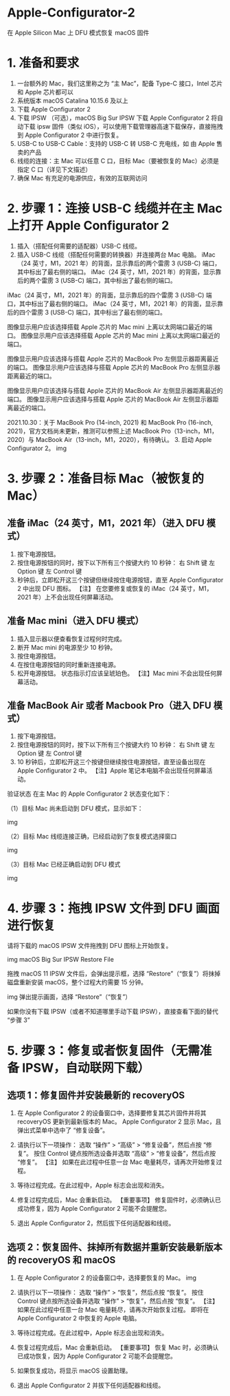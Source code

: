 # Apple-Configurator-2
在 Apple Silicon Mac 上 DFU 模式恢复 macOS 固件
# 1. 准备和要求
1. 一台额外的 Mac，我们这里称之为 “主 Mac”，配备 Type-C 接口，Intel 芯片和 Apple 芯片都可以
2. 系统版本 macOS Catalina 10.15.6 及以上
3. 下载 Apple Configurator 2
4. 下载 IPSW （可选），macOS Big Sur IPSW 下载
Apple Configurator 2 将自动下载 ipsw 固件（类似 iOS），可以使用下载管理器高速下载保存，直接拖拽到 Apple Configurator 2 中进行恢复。
5. USB-C to USB-C Cable：支持的 USB-C 转 USB-C 充电线，如 由 Apple 售卖的产品
6. 线缆的连接：主 Mac 可以任意 C 口，目标 Mac（要被恢复的 Mac）必须是指定 C 口（详见下文描述）
7. 确保 Mac 有充足的电源供应，有效的互联网访问
# 2. 步骤 1：连接 USB-C 线缆并在主 Mac 上打开 Apple Configurator 2
1. 插入（搭配任何需要的适配器）USB-C 线缆。
2. 插入 USB-C 线缆（搭配任何需要的转换器）并连接两台 Mac 电脑。
iMac（24 英寸，M1，2021 年）的背面，显示靠后的两个雷雳 3 (USB-C) 端口，其中标出了最右侧的端口。
iMac（24 英寸，M1，2021 年）的背面，显示靠后的两个雷雳 3 (USB-C) 端口，其中标出了最右侧的端口。

iMac（24 英寸，M1，2021 年）的背面，显示靠后的四个雷雳 3 (USB-C) 端口，其中标出了最右侧的端口。
iMac（24 英寸，M1，2021 年）的背面，显示靠后的四个雷雳 3 (USB-C) 端口，其中标出了最右侧的端口。

图像显示用户应该选择搭载 Apple 芯片的 Mac mini 上离以太网端口最近的端口。
图像显示用户应该选择搭载 Apple 芯片的 Mac mini 上离以太网端口最近的端口。

图像显示用户应该选择与搭载 Apple 芯片的 MacBook Pro 左侧显示器距离最近的端口。
图像显示用户应该选择与搭载 Apple 芯片的 MacBook Pro 左侧显示器距离最近的端口。

图像显示用户应该选择与搭载 Apple 芯片的 MacBook Air 左侧显示器距离最近的端口。
图像显示用户应该选择与搭载 Apple 芯片的 MacBook Air 左侧显示器距离最近的端口。

2021.10.30：关于 MacBook Pro (14-inch, 2021) 和 MacBook Pro (16-inch, 2021)，官方文档尚未更新，推测可以参照上述 MacBook Pro（13-inch，M1，2020）与 MacBook Air（13-inch，M1，2020），有待确认。
3. 启动 Apple Configurator 2。
img

# 3. 步骤 2：准备目标 Mac（被恢复的 Mac）
## 准备 iMac（24 英寸，M1，2021 年）（进入 DFU 模式）
1. 按下电源按钮。
2. 按住电源按钮的同时，按下以下所有三个按键大约 10 秒钟：
右 Shift 键
左 Option 键
左 Control 键
3.  秒钟后，立即松开这三个按键但继续按住电源按钮，直至 Apple Configurator 2 中出现 DFU 图标。
【注】 在您要修复或恢复的 iMac（24 英寸，M1，2021 年）上不会出现任何屏幕活动。
## 准备 Mac mini（进入 DFU 模式）
1. 插入显示器以便查看恢复过程何时完成。
2. 断开 Mac mini 的电源至少 10 秒钟。
3. 按住电源按钮。
4. 在按住电源按钮的同时重新连接电源。
5. 松开电源按钮。
状态指示灯应该呈琥珀色。
【注】Mac mini 不会出现任何屏幕活动。
## 准备 MacBook Air 或者 Macbook Pro（进入 DFU 模式）
1. 按下电源按钮。
2. 按住电源按钮的同时，按下以下所有三个按键大约 10 秒钟：
右 Shift 键
左 Option 键
左 Control 键
3. 10 秒钟后，立即松开这三个按键但继续按住电源按钮，直至设备出现在 Apple Configurator 2 中。
【注】Apple 笔记本电脑不会出现任何屏幕活动。

验证状态
在主 Mac 的 Apple Configurator 2 状态变化如下：

（1）目标 Mac 尚未启动到 DFU 模式，显示如下：

img

（2）目标 Mac 线缆连接正确，已经启动到了恢复模式选择窗口

img

（3）目标 Mac 已经正确启动到 DFU 模式

img

# 4. 步骤 3：拖拽 IPSW 文件到 DFU 画面进行恢复
请将下载的 macOS IPSW 文件拖拽到 DFU 图标上开始恢复。

img
macOS Big Sur IPSW Restore File

拖拽 macOS 11 IPSW 文件后，会弹出提示框，选择 “Restore”（“恢复”）将抹掉磁盘重新安装 macOS，整个过程大约需要 15 分钟。

img
弹出提示画面，选择 “Restore”（“恢复”）

如果你没有下载 IPSW（或者不知道哪里手动下载 IPSW），直接查看下面的替代 “步骤 3”

# 5. 步骤 3：修复或者恢复固件（无需准备 IPSW，自动联网下载）
## 选项 1：修复固件并安装最新的 recoveryOS
1. 在 Apple Configurator 2 的设备窗口中，选择要修复其芯片固件并将其 recoveryOS 更新到最新版本的 Mac。
Apple Configurator 2 显示 Mac，且弹出式菜单中选中了 “修复设备”。

2. 请执行以下一项操作：
选取 “操作” > “高级” > “修复设备”，然后点按 “修复”。
按住 Control 键点按所选设备并选取 “高级” > “修复设备”，然后点按 “修复”。
【注】 如果在此过程中任意一台 Mac 电量耗尽，请再次开始修复过程。
3. 等待过程完成。在此过程中，Apple 标志会出现和消失。
4. 修复过程完成后，Mac 会重新启动。
【重要事项】 修复固件时，必须确认已成功修复，因为 Apple Configurator 2 可能不会提醒您。
5. 退出 Apple Configurator 2，然后拔下任何适配器和线缆。

## 选项 2：恢复固件、抹掉所有数据并重新安装最新版本的 recoveryOS 和 macOS
1. 在 Apple Configurator 2 的设备窗口中，选择要恢复的 Mac。
img

2. 请执行以下一项操作：
选取 “操作” > “恢复”，然后点按 “恢复”。
按住 Control 键点按所选设备并选取 “操作” > “恢复”，然后点按 “恢复”。
【注】 如果在此过程中任意一台 Mac 电量耗尽，请再次开始恢复过程。
即将在 Apple Configurator 2 中恢复的 Apple 电脑。

3. 等待过程完成。在此过程中，Apple 标志会出现和消失。
4. 恢复过程完成后，Mac 会重新启动。
【重要事项】 恢复 Mac 时，必须确认已成功恢复，因为 Apple Configurator 2 可能不会提醒您。
5. 如果恢复成功，将显示 macOS 设置助理。
6. 退出 Apple Configurator 2 并拔下任何适配器和线缆。
